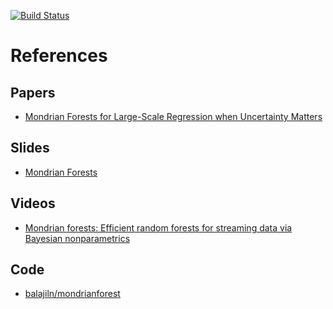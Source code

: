 [![Build Status](https://travis-ci.org/nel215/mondrianforest.svg?branch=feature%2Fadd_ci)](https://travis-ci.org/nel215/mondrianforest)

# References

## Papers

- [Mondrian Forests for Large-Scale Regression when Uncertainty Matters](https://arxiv.org/abs/1506.03805)

## Slides

- [Mondrian Forests](https://project.inria.fr/bnpsi/files/2015/07/balaji.pdf)

## Videos
- [Mondrian forests: Efficient random forests for streaming data via Bayesian nonparametrics](http://videolectures.net/sahd2014_teh_mondrian_forests/)

## Code

- [balajiln/mondrianforest](https://github.com/balajiln/mondrianforest)
